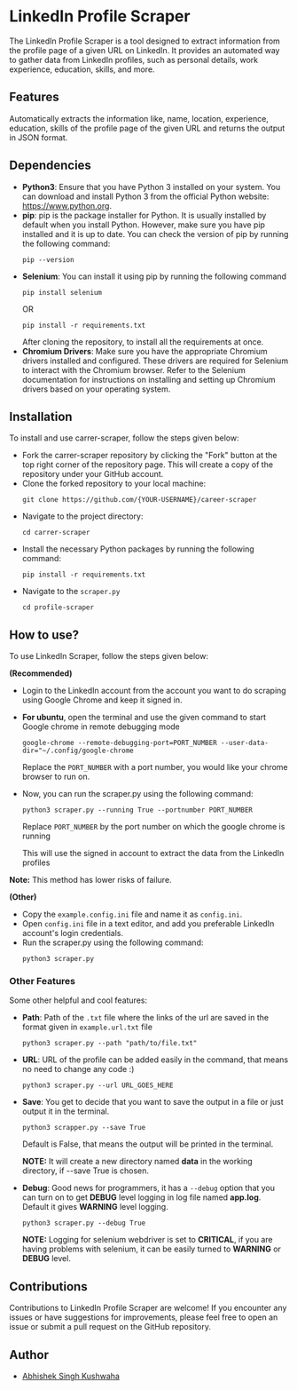 
# LinkedIn Profile Scraper

The LinkedIn Profile Scraper is a tool designed to extract information from the profile page of a given URL on LinkedIn. It provides an automated way to gather data from LinkedIn profiles, such as personal details, work experience, education, skills, and more.

## Features

Automatically extracts the information like, name, location, experience, education, skills of the profile page of the given URL and returns the output in JSON format.

## Dependencies
- **Python3**: Ensure that you have Python 3 installed on your system. You can download and install Python 3 from the official Python website: https://www.python.org.
- **pip**: pip is the package installer for Python. It is usually installed by default when you install Python. However, make sure you have pip installed and it is up to date. You can check the version of pip by running the following command:
  ```
  pip --version
  ```
- **Selenium**: You can install it using pip by running the following command
  ```
  pip install selenium
  ```
  OR 
  ```
  pip install -r requirements.txt
  ```
  After cloning the repository, to install all the requirements at once.
- **Chromium Drivers**: Make sure you have the appropriate Chromium drivers installed and configured. These drivers are required for Selenium to interact with the Chromium browser. Refer to the Selenium documentation for instructions on installing and setting up Chromium drivers based on your operating system.


## Installation

To install and use carrer-scraper, follow the steps given below:
- Fork the carrer-scraper repository by clicking the "Fork" button at the top right corner of the repository page. This will create a copy of the repository under your GitHub account.
- Clone the forked repository to your local machine:
  ```
  git clone https://github.com/{YOUR-USERNAME}/career-scraper   
  ```
- Navigate to the project directory: 
  ```
  cd carrer-scraper
  ```
- Install the necessary Python packages by running the following command:
  ```
  pip install -r requirements.txt
  ```
- Navigate to the ``scraper.py``
  ```
  cd profile-scraper
  ```

## How to use?

To use LinkedIn Scraper, follow the steps given below:

**(Recommended)**

- Login to the LinkedIn account from the account you want to do scraping using Google Chrome and keep it signed in.
- **For ubuntu**, open the terminal and use the given command to start Google chrome in remote debugging mode
    ```
    google-chrome --remote-debugging-port=PORT_NUMBER --user-data-dir="~/.config/google-chrome
    ```
    Replace the ``PORT_NUMBER`` with a port number, you would like your chrome browser to run on.

- Now, you can run the scraper.py using the following command:
    ```
    python3 scraper.py --running True --portnumber PORT_NUMBER
    ```
    Replace ``PORT_NUMBER`` by the port number on which the google chrome is running

    This will use the signed in account to extract the data from the LinkedIn profiles

**Note:** This method has lower risks of failure.

**(Other)**
- Copy the ```example.config.ini``` file and name it as ``config.ini``.
- Open ``config.ini`` file in a text editor, and add you preferable LinkedIn account's login credentials.
- Run the scraper.py using the following command:
    ```
    python3 scraper.py
    ```

### Other Features
Some other helpful and cool features:
- **Path**: Path of the `.txt` file where the links of the url are saved in the format given in `example.url.txt` file
  ```
  python3 scraper.py --path "path/to/file.txt"
  ```
- **URL**: URL of the profile can be added easily in the command, that means no need to change any code :)
  ```
  python3 scraper.py --url URL_GOES_HERE
  ```
- **Save**: You get to decide that you want to save the output in a file or just output it in the terminal.
  ```
  python3 scrapper.py --save True
  ```
  Default is False, that means the output will be printed in the terminal.
  
  **NOTE:** It will create a new directory named **data** in the working directory, if --save True is chosen.
- **Debug**: Good news for programmers, it has a ``--debug`` option that you can turn on to get **DEBUG** level logging in log file named **app.log**. Default it gives **WARNING** level logging.
  ```
  python3 scraper.py --debug True
  ```
  **NOTE:** Logging for selenium webdriver is set to **CRITICAL**, if you are having problems with selenium, it can be easily turned to **WARNING** or **DEBUG** level.
## Contributions

Contributions to LinkedIn Profile Scraper are welcome! If you encounter any issues or have suggestions for improvements, please feel free to open an issue or submit a pull request on the GitHub repository.

## Author

- [Abhishek Singh Kushwaha](https://github.com/ASK-03)